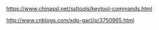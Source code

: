 https://www.chinassl.net/ssltools/keytool-commands.html

http://www.cnblogs.com/xdp-gacl/p/3750965.html
